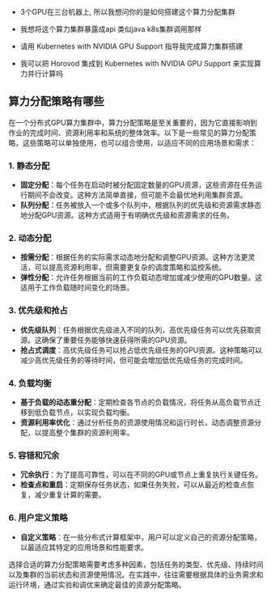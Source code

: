+ 3个GPU在三台机器上, 所以我想问你的是如何搭建这个算力分配集群
+ 我想将这个算力集群暴露成api    类似java k8s集群调用那样

+ 请用 Kubernetes with NVIDIA GPU Support  指导我完成算力集群搭建
+ 我可以把 Horovod 集成到  Kubernetes with NVIDIA GPU Support  来实现算力并行计算吗



## 算力分配策略有哪些

在一个分布式GPU算力集群中，算力分配策略是至关重要的，因为它直接影响到作业的完成时间、资源利用率和系统的整体效率。以下是一些常见的算力分配策略，这些策略可以单独使用，也可以组合使用，以适应不同的应用场景和需求：

### 1. 静态分配

- **固定分配**：每个任务在启动时被分配固定数量的GPU资源，这些资源在任务运行期间不会改变。这种方法简单直接，但可能不会最优地利用集群资源。
- **队列分配**：任务被放入一个或多个队列中，根据队列的优先级和资源需求静态地分配GPU资源。这种方式适用于有明确优先级和资源需求的任务。

### 2. 动态分配

- **按需分配**：根据任务的实际需求动态地分配和调整GPU资源。这种方法更灵活，可以提高资源利用率，但需要更复杂的调度策略和监控系统。
- **弹性分配**：允许任务根据当前的工作负载动态增加或减少使用的GPU数量。这适用于工作负载随时间变化的场景。

### 3. 优先级和抢占

- **优先级队列**：任务根据优先级进入不同的队列，高优先级任务可以优先获取资源。这确保了重要任务能够快速获得所需的GPU资源。
- **抢占式调度**：高优先级任务可以抢占低优先级任务的GPU资源。这种策略可以减少高优先级任务的等待时间，但可能会增加低优先级任务的完成时间。

### 4. 负载均衡

- **基于负载的动态重分配**：定期检查各节点的负载情况，将任务从高负载节点迁移到低负载节点，以实现负载均衡。
- **资源利用率优化**：通过分析任务的资源使用情况和运行时长，动态调整资源分配，以提高整个集群的资源利用率。

### 5. 容错和冗余

- **冗余执行**：为了提高可靠性，可以在不同的GPU或节点上重复执行关键任务。
- **检查点和重启**：定期保存任务状态，如果任务失败，可以从最近的检查点恢复，减少重复计算的需要。

### 6. 用户定义策略

- **自定义策略**：在一些分布式计算框架中，用户可以定义自己的资源分配策略，以最适应其特定的应用场景和性能要求。

选择合适的算力分配策略需要考虑多种因素，包括任务的类型、优先级、持续时间以及集群的当前状态和资源使用情况。在实践中，往往需要根据具体的业务需求和运行环境，通过实验和调优来确定最佳的资源分配策略。
